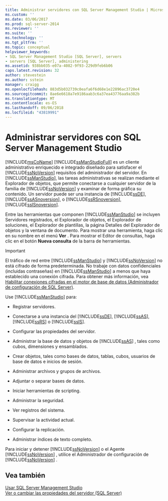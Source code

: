 ```yaml
---
title: Administrar servidores con SQL Server Management Studio | Microsoft Docs
ms.custom: ''
ms.date: 03/06/2017
ms.prod: sql-server-2014
ms.reviewer: ''
ms.suite: ''
ms.technology: ''
ms.tgt_pltfrm: ''
ms.topic: conceptual
helpviewer_keywords:
- SQL Server Management Studio [SQL Server], servers
- servers [SQL Server], administering
ms.assetid: 938bb035-e07a-4082-9f93-229d9feb6b06
caps.latest.revision: 32
author: stevestein
ms.author: sstein
manager: craigg
ms.openlocfilehash: 883d5b032739c0eafa6f6d68e1e22896ac3720e4
ms.sourcegitcommit: 8ae6e6618a7e9186aab3c6a37ea43776aa9a382b
ms.translationtype: MT
ms.contentlocale: es-ES
ms.lasthandoff: 09/06/2018
ms.locfileid: "43819991"
---
```

# <a name="administer-servers-with-sql-server-management-studio"></a>Administrar servidores con SQL Server Management Studio
  [!INCLUDE[msCoName](../includes/msconame-md.md)] [!INCLUDE[ssManStudioFull](../includes/ssmanstudiofull-md.md)] es un cliente administrativo enriquecido e integrado diseñado para satisfacer el [!INCLUDE[ssNoVersion](../includes/ssnoversion-md.md)] requisitos del administrador del servidor. En [!INCLUDE[ssManStudio](../includes/ssmanstudio-md.md)], las tareas administrativas se realizan mediante el Explorador de objetos, que permite conectarse a cualquier servidor de la familia de [!INCLUDE[ssNoVersion](../includes/ssnoversion-md.md)] y examinar de forma gráfica su contenido. Un servidor puede ser una instancia de [!INCLUDE[ssDE](../includes/ssde-md.md)], [!INCLUDE[ssASnoversion](../includes/ssasnoversion-md.md)], o [!INCLUDE[ssRSnoversion](../includes/ssrsnoversion-md.md)], [!INCLUDE[ssISnoversion](../includes/ssisnoversion-md.md)].  
  
 Entre las herramientas que componen [!INCLUDE[ssManStudio](../includes/ssmanstudio-md.md)] se incluyen Servidores registrados, el Explorador de objetos, el Explorador de soluciones, el Explorador de plantillas, la página Detalles del Explorador de objetos y la ventana de documento. Para mostrar una herramienta, haga clic en su nombre en el menú **Ver** . Para mostrar el Editor de consultas, haga clic en el botón **Nueva consulta** de la barra de herramientas.  
  
> [!IMPORTANT]  
>  El tráfico de red entre [!INCLUDE[ssManStudio](../includes/ssmanstudio-md.md)] y [!INCLUDE[ssNoVersion](../includes/ssnoversion-md.md)] no está cifrado de forma predeterminada. No trabaje con datos confidenciales (incluidas contraseñas) en [!INCLUDE[ssManStudio](../includes/ssmanstudio-md.md)] a menos que haya establecido una conexión cifrada. Para obtener más información, vea [Habilitar conexiones cifradas en el motor de base de datos &#40;Administrador de configuración de SQL Server&#41;](../database-engine/configure-windows/enable-encrypted-connections-to-the-database-engine.md).  
  
 Use [!INCLUDE[ssManStudio](../includes/ssmanstudio-md.md)] para:  
  
-   Registrar servidores.  
  
-   Conectarse a una instancia del [!INCLUDE[ssDE](../includes/ssde-md.md)], [!INCLUDE[ssAS](../includes/ssas-md.md)], [!INCLUDE[ssRS](../includes/ssrs.md)] o [!INCLUDE[ssIS](../includes/ssis-md.md)].  
  
-   Configurar las propiedades del servidor.  
  
-   Administrar la base de datos y objetos de [!INCLUDE[ssAS](../includes/ssas-md.md)] , tales como cubos, dimensiones y ensamblados.  
  
-   Crear objetos, tales como bases de datos, tablas, cubos, usuarios de base de datos e inicios de sesión.  
  
-   Administrar archivos y grupos de archivos.  
  
-   Adjuntar o separar bases de datos.  
  
-   Iniciar herramientas de scripting.  
  
-   Administrar la seguridad.  
  
-   Ver registros del sistema.  
  
-   Supervisar la actividad actual.  
  
-   Configurar la replicación.  
  
-   Administrar índices de texto completo.  
  
 Para iniciar y detener [!INCLUDE[ssNoVersion](../includes/ssnoversion-md.md)] o el Agente [!INCLUDE[ssNoVersion](../includes/ssnoversion-md.md)] , utilice el Administrador de configuración de [!INCLUDE[ssNoVersion](../includes/ssnoversion-md.md)] .  
  
## <a name="see-also"></a>Vea también  
 [Usar SQL Server Management Studio](../database-engine/use-sql-server-management-studio.md)   
 [Ver o cambiar las propiedades del servidor &#40;SQL Server&#41;](../database-engine/configure-windows/view-or-change-server-properties-sql-server.md)  
  
  
